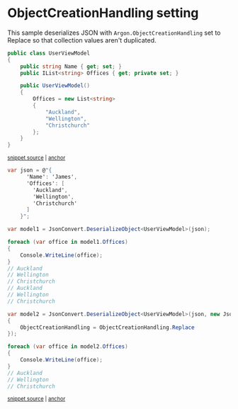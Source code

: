 # ObjectCreationHandling setting

This sample deserializes JSON with `Argon.ObjectCreationHandling` set to Replace so that collection values aren't duplicated.

<!-- snippet: DeserializeObjectCreationHandlingTypes -->
<a id='snippet-deserializeobjectcreationhandlingtypes'></a>
```cs
public class UserViewModel
{
    public string Name { get; set; }
    public IList<string> Offices { get; private set; }

    public UserViewModel()
    {
        Offices = new List<string>
        {
            "Auckland",
            "Wellington",
            "Christchurch"
        };
    }
}
```
<sup><a href='/src/Tests/Documentation/Samples/Serializer/DeserializeObjectCreationHandling.cs#L32-L48' title='Snippet source file'>snippet source</a> | <a href='#snippet-deserializeobjectcreationhandlingtypes' title='Start of snippet'>anchor</a></sup>
<!-- endSnippet -->

<!-- snippet: DeserializeObjectCreationHandlingUsage -->
<a id='snippet-deserializeobjectcreationhandlingusage'></a>
```cs
var json = @"{
      'Name': 'James',
      'Offices': [
        'Auckland',
        'Wellington',
        'Christchurch'
      ]
    }";

var model1 = JsonConvert.DeserializeObject<UserViewModel>(json);

foreach (var office in model1.Offices)
{
    Console.WriteLine(office);
}
// Auckland
// Wellington
// Christchurch
// Auckland
// Wellington
// Christchurch

var model2 = JsonConvert.DeserializeObject<UserViewModel>(json, new JsonSerializerSettings
{
    ObjectCreationHandling = ObjectCreationHandling.Replace
});

foreach (var office in model2.Offices)
{
    Console.WriteLine(office);
}
// Auckland
// Wellington
// Christchurch
```
<sup><a href='/src/Tests/Documentation/Samples/Serializer/DeserializeObjectCreationHandling.cs#L53-L88' title='Snippet source file'>snippet source</a> | <a href='#snippet-deserializeobjectcreationhandlingusage' title='Start of snippet'>anchor</a></sup>
<!-- endSnippet -->
